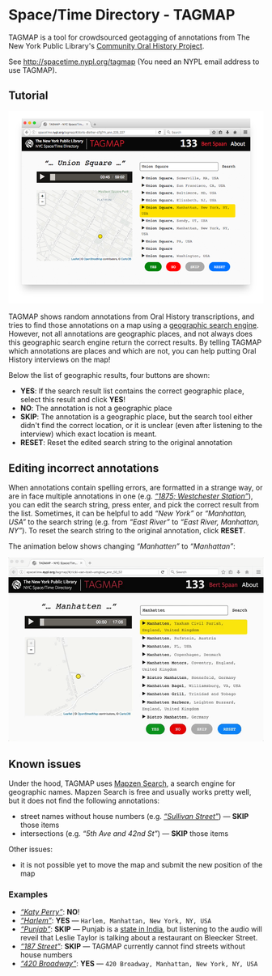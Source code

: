 # Space/Time Directory - TAGMAP

TAGMAP is a tool for crowdsourced geotagging of annotations from The New York Public Library's [Community Oral History Project](http://oralhistory.nypl.org/).

See http://spacetime.nypl.org/tagmap (You need an NYPL email address to use TAGMAP).

## Tutorial

![](images/screenshot.png)

TAGMAP shows random annotations from Oral History transcriptions, and tries to find those annotations on a map using a [geographic search engine](https://mapzen.com/products/search/). However, not all annotations are geographic places, and not always does this geographic search engine return the correct results. By telling TAGMAP which annotations are places and which are not, you can help putting Oral History interviews on the map!

Below the list of geographic results, four buttons are shown:

- **YES**: If the search result list contains the correct geographic place, select this result and click **YES**!
- **NO**: The annotation is not a geographic place
- **SKIP**: The annotation is a geographic place, but the search tool either didn't find the correct location, or it is unclear (even after listening to the interview) which exact location is meant.
- **RESET**: Reset the edited search string to the original annotation

## Editing incorrect annotations

When annotations contain spelling errors, are formatted in a strange way, or are in face multiple annotations in one (e.g. [_“1875; Westchester Station”_](http://spacetime.nypl.org/tagmap/#/tom-vasti-t707ay_ann_4531_4533)), you can edit the search string, press enter, and pick the correct result from the list. Sometimes, it can be helpful to add _“New York”_ or _“Manhattan, USA”_ to the search string (e.g. from _“East River”_ to _“East River, Manhattan, NY”_). To reset the search string to the original annotation, click **RESET**.

The animation below shows changing _“Manhatten”_ to _“Manhattan”_:

![](images/edit-annotation.gif)

## Known issues

Under the hood, TAGMAP uses [Mapzen Search](https://mapzen.com/products/search/), a search engine for geographic names. Mapzen Search is free and usually works pretty well, but it does not find the following annotations:

- street names without house numbers (e.g. [_“Sullivan Street”_](http://spacetime.nypl.org/tagmap/#/elaine-mobray-cdgxj0_ann_69_71)) — **SKIP** those items
- intersections (e.g. _“5th Ave and 42nd St”_) — **SKIP** those items

Other issues:

- it is not possible yet to move the map and submit the new position of the map

### Examples

- [_“Katy Perry”_](http://spacetime.nypl.org/tagmap/#/beau-mccall-zwn9pa_ann_1456_1458): **NO**!
- [_“Harlem”_](http://spacetime.nypl.org/tagmap/#/kathy-bristow-g6uztv_ann_17_19): **YES** — `Harlem, Manhattan, New York, NY, USA`
- [_“Punjab”_](http://spacetime.nypl.org/tagmap/#/leslie-taylor-3hkc34_ann_508_510): **SKIP** — Punjab is a [state in India](https://en.wikipedia.org/wiki/Punjab,_India), but listening to the audio will reveil that Leslie Taylor is talking about a restaurant on Bleecker Street.
- [_“187 Street”_](http://spacetime.nypl.org/tagmap/#/ed-lehner-z1s7bn_ann_2893_2895): **SKIP** — TAGMAP currently cannot find streets without house numbers
- [_“420 Broadway”_](http://spacetime.nypl.org/tagmap/#/zigi-ben-haim-6vql95_ann_305_307): **YES** — `420 Broadway, Manhattan, New York, NY, USA`


